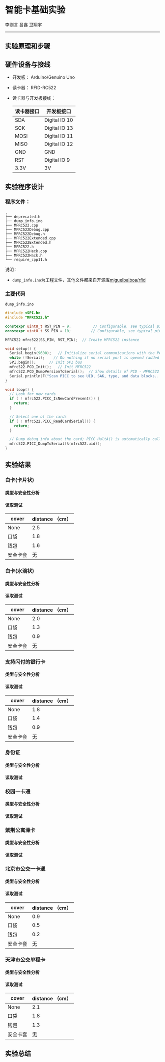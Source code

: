 # 智能卡基础实验

李则言 吕鑫 卫翔宇

---

## 实验原理和步骤

## 硬件设备与接线

- 开发板： Arduino/Genuino Uno

- 读卡器： RFID-RC522

- 读卡器与开发板接线：

  | 读卡器接口 | 开发板接口         |
  | ----- | ------------- |
  | SDA   | Digital IO 10 |
  | SCK   | Digital IO 13 |
  | MOSI  | Digital IO 11 |
  | MISO  | Digital IO 12 |
  | GND   | GND           |
  | RST   | Digital IO 9  |
  | 3.3V  | 3V            |

## 实验程序设计

### 程序文件：

```
.
├── deprecated.h
├── dump_info.ino
├── MFRC522.cpp
├── MFRC522Debug.cpp
├── MFRC522Debug.h
├── MFRC522Extended.cpp
├── MFRC522Extended.h
├── MFRC522.h
├── MFRC522Hack.cpp
├── MFRC522Hack.h
└── require_cpp11.h
```

说明： 

- `dump_info.ino`为工程文件，其他文件都来自开源库[miguelbalboa/rfid](https://github.com/miguelbalboa/rfid/tree/e71a86b7e09daaa759c181a35f74146869376235)

### 主要代码

`dump_info.ino`

``` c++
#include <SPI.h>
#include "MFRC522.h"

constexpr uint8_t RST_PIN = 9;          // Configurable, see typical pin layout above
constexpr uint8_t SS_PIN = 10;         // Configurable, see typical pin layout above

MFRC522 mfrc522(SS_PIN, RST_PIN);  // Create MFRC522 instance

void setup() {
  Serial.begin(9600);   // Initialize serial communications with the PC
  while (!Serial);    // Do nothing if no serial port is opened (added for Arduinos based on ATMEGA32U4)
  SPI.begin();      // Init SPI bus
  mfrc522.PCD_Init();   // Init MFRC522
  mfrc522.PCD_DumpVersionToSerial();  // Show details of PCD - MFRC522 Card Reader details
  Serial.println(F("Scan PICC to see UID, SAK, type, and data blocks..."));
}

void loop() {
  // Look for new cards
  if ( ! mfrc522.PICC_IsNewCardPresent()) {
    return;
  }

  // Select one of the cards
  if ( ! mfrc522.PICC_ReadCardSerial()) {
    return;
  }

  // Dump debug info about the card; PICC_HaltA() is automatically called
  mfrc522.PICC_DumpToSerial(&(mfrc522.uid));
}
```



## 实验结果

### 白卡(卡片状)

#### 类型与安全性分析



#### 读取测试

| cover | distance （cm） |
| ----- | ------------- |
| None  | 2.5           |
| 口袋    | 1.8           |
| 钱包    | 1.6           |
| 安全卡套  | 无             |

### 白卡(水滴状)

#### 类型与安全性分析



#### 读取测试

| cover | distance （cm） |
| ----- | ------------- |
| None  | 2.0           |
| 口袋    | 1.3           |
| 钱包    | 0.9           |
| 安全卡套  | 无             |

### 支持闪付的银行卡

#### 类型与安全性分析



#### 读取测试

| cover | distance （cm） |
| ----- | ------------- |
| None  | 1.8           |
| 口袋    | 1.4           |
| 钱包    | 0.9           |
| 安全卡套  | 无             |

### 身份证

#### 类型与安全性分析



#### 读取测试

### 校园一卡通

#### 类型与安全性分析



#### 读取测试

### 紫荆公寓澡卡

#### 类型与安全性分析



#### 读取测试

### 北京市公交一卡通

#### 类型与安全性分析



#### 读取测试

| cover | distance （cm） |
| ----- | ------------- |
| None  | 0.9           |
| 口袋    | 0.5           |
| 钱包    | 0.2           |
| 安全卡套  | 无             |

### 天津市公交单程卡

#### 类型与安全性分析



#### 读取测试

| cover | distance （cm） |
| ----- | ------------- |
| None  | 2.1           |
| 口袋    | 1.8           |
| 钱包    | 1.3           |
| 安全卡套  | 无             |

## 实验总结

